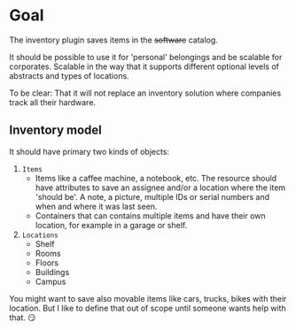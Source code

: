 # Goal

The inventory plugin saves items in the ~~software~~ catalog.

It should be possible to use it for 'personal' belongings and be scalable for corporates. Scalable in the way that it supports different optional levels of abstracts and types of locations.

To be clear: That it will not replace an inventory solution where companies track all their hardware.

## Inventory model

It should have primary two kinds of objects:

1. `Items`
   - Items like a caffee machine, a notebook, etc. The resource should have attributes to save an assignee and/or a location where the item 'should be'. A note, a picture, multiple IDs or serial numbers and when and where it was last seen.
   - Containers that can contains multiple items and have their own location, for example in a garage or shelf.
2. `Locations`
   - Shelf
   - Rooms
   - Floors
   - Buildings
   - Campus

You might want to save also movable items like cars, trucks, bikes with their location. But I like to define that out of scope until someone wants help with that. :smirk:
